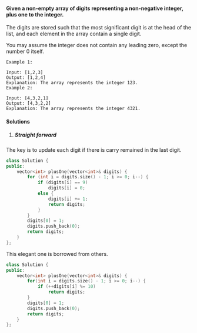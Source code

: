 #### Given a non-empty array of digits representing a non-negative integer, plus one to the integer.

The digits are stored such that the most significant digit is at the head of the list, and each element in the array contain a single digit.

You may assume the integer does not contain any leading zero, except the number 0 itself.

```
Example 1:

Input: [1,2,3]
Output: [1,2,4]
Explanation: The array represents the integer 123.
Example 2:

Input: [4,3,2,1]
Output: [4,3,2,2]
Explanation: The array represents the integer 4321.
```


#### Solutions

1. ##### Straight forward

The key is to update each digit if there is carry remained in the last digit.

```cpp
class Solution {
public:
    vector<int> plusOne(vector<int>& digits) {
        for (int i = digits.size() - 1; i >= 0; i--) {
            if (digits[i] == 9)
                digits[i] = 0;
            else {
                digits[i] += 1;
                return digits;
            }
        }
        digits[0] = 1;
        digits.push_back(0);
        return digits;
    }
};

```

This elegant one is borrowed from others.

```cpp
class Solution {
public:
    vector<int> plusOne(vector<int>& digits) {
        for(int i = digits.size() - 1; i >= 0; i--) {
            if (++digits[i] %= 10)
                return digits;
        }
        digits[0] = 1;
        digits.push_back(0);
        return digits;
    }
};
```
